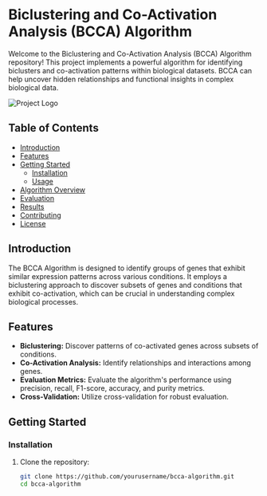 # Biclustering and Co-Activation Analysis (BCCA) Algorithm

Welcome to the Biclustering and Co-Activation Analysis (BCCA) Algorithm repository! This project implements a powerful algorithm for identifying biclusters and co-activation patterns within biological datasets. BCCA can help uncover hidden relationships and functional insights in complex biological data.

![Project Logo](/path/to/logo.png) <!-- You can include a logo here -->

## Table of Contents

- [Introduction](#introduction)
- [Features](#features)
- [Getting Started](#getting-started)
  - [Installation](#installation)
  - [Usage](#usage)
- [Algorithm Overview](#algorithm-overview)
- [Evaluation](#evaluation)
- [Results](#results)
- [Contributing](#contributing)
- [License](#license)

## Introduction

The BCCA Algorithm is designed to identify groups of genes that exhibit similar expression patterns across various conditions. It employs a biclustering approach to discover subsets of genes and conditions that exhibit co-activation, which can be crucial in understanding complex biological processes.

## Features

- **Biclustering:** Discover patterns of co-activated genes across subsets of conditions.
- **Co-Activation Analysis:** Identify relationships and interactions among genes.
- **Evaluation Metrics:** Evaluate the algorithm's performance using precision, recall, F1-score, accuracy, and purity metrics.
- **Cross-Validation:** Utilize cross-validation for robust evaluation.

## Getting Started

### Installation

1. Clone the repository:

   ```bash
   git clone https://github.com/yourusername/bcca-algorithm.git
   cd bcca-algorithm
